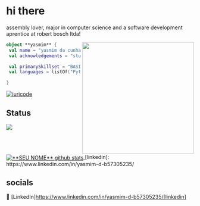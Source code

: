# hi there

assembly lover, 
major in computer science and a software development aprentice at robert bosch ltda!

<img align="right" width="300" src="https://i2.wp.com/allhtaccess.info/wp-content/uploads/2018/03/programming.gif?fit=1281%2C716&ssl=1" />

```kotlin
object **yasmim** {
 val name = "yasmim da cunha freitas"
 val acknowledgements = "student"

 val primarySkillset = "BASIC SKILLS"
 val languages = listOf("Python", "C", "Assembly", "MySQL", "Web")

}
```

[![iuricode](https://github-readme-stats.vercel.app/api?username=iuricode&theme=radical)](https://github.com/anuraghazra/github-readme-stats)

## Status

<a href="https://github.com/Gurupreet">
  <img align="center" src="https://github-readme-stats.vercel.app/api/top-langs/?username=vanessaswerts&theme=dracula&hide_langs_below=1" />
</a>

<a href="https://github.com/Gurupreet">
 <img align="center" src="https://github-readme-stats.vercel.app/api?username=vanessaswerts&show_icons=true&theme=dracula&line_height=27" alt="**SEU NOME** github stats"/>
</a>
[linkedin]: https://www.linkedin.com/in/yasmim-d-b57305235/

<br>

## socials

👔 [LinkedIn]https://www.linkedin.com/in/yasmim-d-b57305235/[linkedin]
